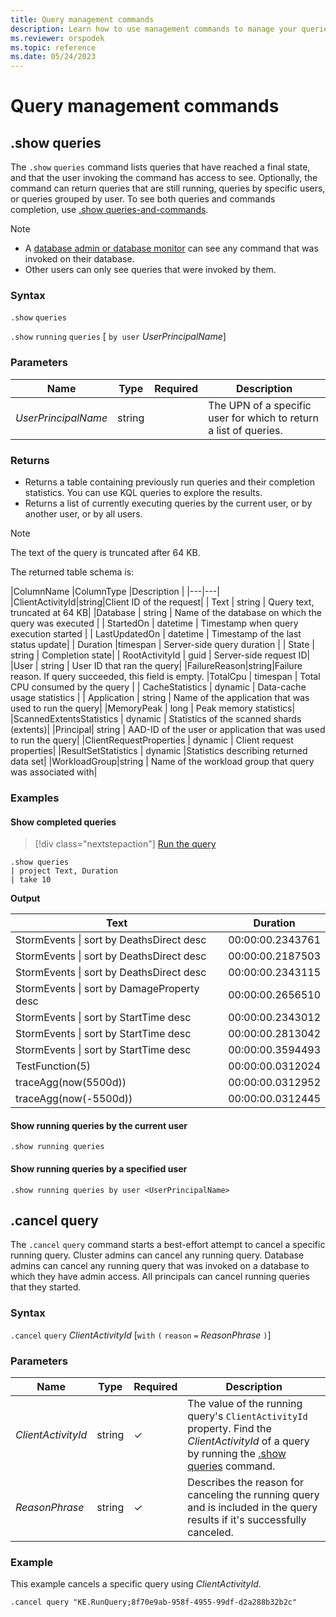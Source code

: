 ```yaml
---
title: Query management commands
description: Learn how to use management commands to manage your queries.
ms.reviewer: orspodek
ms.topic: reference
ms.date: 05/24/2023
---
```

# Query management commands

## .show queries

The `.show` `queries` command lists queries that have reached a final state, and that the user invoking the command has access to see. Optionally, the command can return queries that are still running, queries by specific users, or queries grouped by user. To see both queries and commands completion, use [.show queries-and-commands](commands-and-queries.md).

> [!NOTE]
>
> - A [database admin or database monitor](./access-control/role-based-access-control.md) can see any command that was invoked on their database.
> - Other users can only see queries that were invoked by them.

### Syntax

`.show` `queries`

`.show` `running` `queries` [ `by user` *UserPrincipalName*]

### Parameters

| Name | Type | Required | Description |
|--|--|--|--|
| *UserPrincipalName* | string |  |  The UPN of a specific user for which to return a list of queries. |

### Returns

- Returns a table containing previously run queries and their completion statistics. You can use KQL queries to explore the results.
- Returns a list of currently executing queries by the current user, or by another user, or by all users.

> [!NOTE]
> The text of the query is truncated after 64 KB.

The returned table schema is:

|ColumnName |ColumnType |Description |
|---|---|
|ClientActivityId|string|Client ID of the request|
| Text | string | Query text, truncated at 64 KB|
|Database | string | Name of the database on which the query was executed |
| StartedOn | datetime | Timestamp when query execution started |
| LastUpdatedOn | datetime | Timestamp of the last status update|
| Duration |timespan | Server-side query duration |
| State | string | Completion state|
| RootActivityId | guid | Server-side request ID|
|User | string | User ID that ran the query|
|FailureReason|string|Failure reason. If query succeeded, this field is empty.
|TotalCpu | timespan | Total CPU consumed by the query |
| CacheStatistics | dynamic | Data-cache usage statistics |
| Application | string | Name of the application that was used to run the query|
|MemoryPeak | long | Peak memory statistics|
|ScannedExtentsStatistics | dynamic | Statistics of the scanned shards (extents)|
|Principal| string | AAD-ID of the user or application that was used to run the query|
|ClientRequestProperties | dynamic | Client request properties|
|ResultSetStatistics | dynamic |Statistics describing returned data set|
|WorkloadGroup|string | Name of the workload group that query was associated with|

### Examples

#### Show completed queries

> [!div class="nextstepaction"]
> <a href="https://dataexplorer.azure.com/clusters/kvc6bc487453a064d3c9de.northeurope/databases/NewDatabase1?query=H4sIAAAAAAAAA9MrzsgvVygsTS3KTC1W4OWqUSgoys9KTS5RCEmtKNFRcCktSizJzM8DyZQkZqcqGBoAAA0BJaEzAAAA" target="_blank">Run the query</a>

```kusto
.show queries 
| project Text, Duration
| take 10
```

**Output**

| Text | Duration |
|--|--|
| StormEvents &#124; sort by DeathsDirect desc | 00:00:00.2343761 |
| StormEvents &#124; sort by DeathsDirect desc | 00:00:00.2187503 |
| StormEvents &#124; sort by DeathsDirect desc | 00:00:00.2343115 |
| StormEvents &#124; sort by DamageProperty desc | 00:00:00.2656510 |
| StormEvents &#124; sort by StartTime desc | 00:00:00.2343012 |
| StormEvents &#124; sort by StartTime desc | 00:00:00.2813042 |
| StormEvents &#124; sort by StartTime desc | 00:00:00.3594493 |
| TestFunction(5) | 00:00:00.0312024 |
| traceAgg(now(5500d)) | 00:00:00.0312952 |
| traceAgg(now(-5500d)) | 00:00:00.0312445 |

#### Show running queries by the current user

```kusto
.show running queries 
```

#### Show running queries by a specified user

```kusto
.show running queries by user <UserPrincipalName>
```

## .cancel query

The `.cancel` `query` command starts a best-effort attempt to cancel a specific running query. Cluster admins can cancel any running query. Database admins can cancel any running query that was invoked on a database to which they have admin access. All principals can cancel running queries that they started.

### Syntax

`.cancel` `query` *ClientActivityId* [`with` `(` `reason` `=` *ReasonPhrase* `)`]

### Parameters

| Name | Type | Required | Description |
|--|--|--|--|
| *ClientActivityId* | string | &check; | The value of the running query's `ClientActivityId` property. Find the *ClientActivityId* of a query by running the [.show queries](#show-queries) command.|
| *ReasonPhrase* | string | &check; | Describes the reason for canceling the running query and is included in the query results if it's successfully canceled. |

### Example

This example cancels a specific query using *ClientActivityId*.

```kusto
.cancel query "KE.RunQuery;8f70e9ab-958f-4955-99df-d2a288b32b2c"
```
